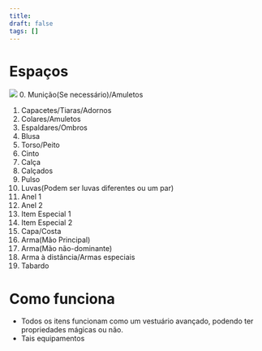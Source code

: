 ```yaml
---
title: 
draft: false
tags: []
---
```

# Espaços
![](InventorySlots.webp)
0. Munição(Se necessário)/Amuletos
1. Capacetes/Tiaras/Adornos
2. Colares/Amuletos
3. Espaldares/Ombros
4. Blusa
5. Torso/Peito
6. Cinto
7. Calça
8. Calçados
9. Pulso
10. Luvas(Podem ser luvas diferentes ou um par)
11. Anel 1
12. Anel 2
13. Item Especial 1
14. Item Especial 2
15. Capa/Costa
16. Arma(Mão Principal)
17. Arma(Mão não-dominante)
18. Arma à distância/Armas especiais
19. Tabardo
# Como funciona
- Todos os itens funcionam como um vestuário avançado, podendo ter propriedades mágicas ou não.
- Tais equipamentos  